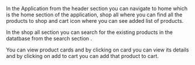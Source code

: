 In the Application from the header section you can navigate to home which is the home section of the application, shop all where you can find all the products to shop and cart icon where you can see added list of products.

In the shop all section you can search for the existing products in the datatbase from the search section .

You can view product cards and by clicking on card you can view its details and by clicking on add to cart you can add that product to cart.
